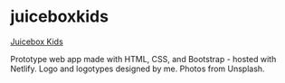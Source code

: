 # juiceboxkids

<a href="https://juiceboxkids.netlify.app/"> Juicebox Kids </a>

Prototype web app made with HTML, CSS, and Bootstrap - hosted with Netlify.
Logo and logotypes designed by me.
Photos from Unsplash.
